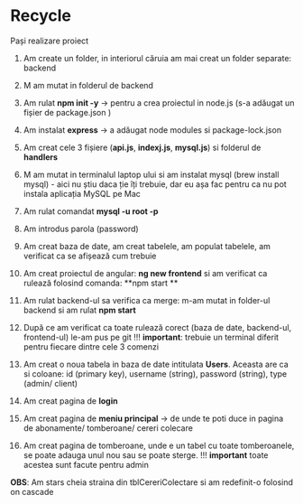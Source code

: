 # Recycle

Pași realizare proiect

1. Am create un folder, in interiorul căruia am mai creat un folder separate: backend
2. M am mutat in folderul de backend 
3. Am rulat **npm init -y** -> pentru a crea proiectul in node.js (s-a adăugat un fișier de package.json )
4. Am instalat **express** -> a adăugat node modules si package-lock.json 
5. Am creat cele 3 fișiere (**api.js**, **indexj.js**, **mysql.js**) si folderul de **handlers** 
6. M am mutat in terminalul laptop ului si am instalat mysql (brew install mysql) - aici nu știu daca ție îți trebuie, dar eu așa fac pentru ca nu pot instala aplicația MySQL pe Mac
7. Am rulat comandat **mysql -u root -p** 
8. Am introdus parola (password)
9. Am creat baza de date, am creat tabelele, am populat tabelele, am verificat ca se afișează cum trebuie 
10. Am creat proiectul de angular: **ng new frontend** si am verificat ca rulează folosind comanda: **npm start **
11. Am rulat backend-ul sa verifica ca merge: m-am mutat in folder-ul backend si am rulat **npm start**
12. După ce am verificat ca toate rulează corect (baza de date, backend-ul, frontend-ul) le-am pus pe git
    !!! **important**: trebuie un terminal diferit pentru fiecare dintre cele 3 comenzi

13. Am creat o noua tabela in baza de date intitulata **Users**. Aceasta are ca si coloane: id (primary key), username (string), password (string), type (admin/ client)
14. Am creat pagina de **login**
15. Am creat pagina de **meniu principal** -> de unde te poti duce in pagina de abonamente/ tomberoane/ cereri colecare
16. Am creat pagina de tomberoane, unde e un tabel cu toate tomberoanele, se poate adauga unul nou sau se poate sterge.
    !!! **important** toate acestea sunt facute pentru admin
    
**OBS**: Am stars cheia straina din tblCereriColectare si am redefinit-o folosind on cascade 
